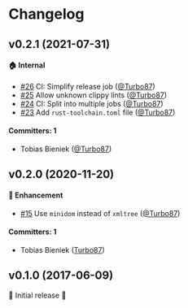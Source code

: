 # Changelog

## v0.2.1 (2021-07-31)

#### :house: Internal
* [#26](https://github.com/glide-rs/openaip-rs/pull/26) CI: Simplify release job ([@Turbo87](https://github.com/Turbo87))
* [#25](https://github.com/glide-rs/openaip-rs/pull/25) Allow unknown clippy lints ([@Turbo87](https://github.com/Turbo87))
* [#24](https://github.com/glide-rs/openaip-rs/pull/24) CI: Split into multiple jobs ([@Turbo87](https://github.com/Turbo87))
* [#23](https://github.com/glide-rs/openaip-rs/pull/23) Add `rust-toolchain.toml` file ([@Turbo87](https://github.com/Turbo87))

#### Committers: 1
- Tobias Bieniek ([@Turbo87](https://github.com/Turbo87))

## v0.2.0 (2020-11-20)

#### :rocket: Enhancement
* [#15](https://github.com/simplabs/qunit-dom/pull/15) Use `minidom` instead of `xmltree` ([@Turbo87](https://github.com/Turbo87))

#### Committers: 1
- Tobias Bieniek ([Turbo87](https://github.com/Turbo87))


## v0.1.0 (2017-06-09)

🚀 Initial release 🚀 
